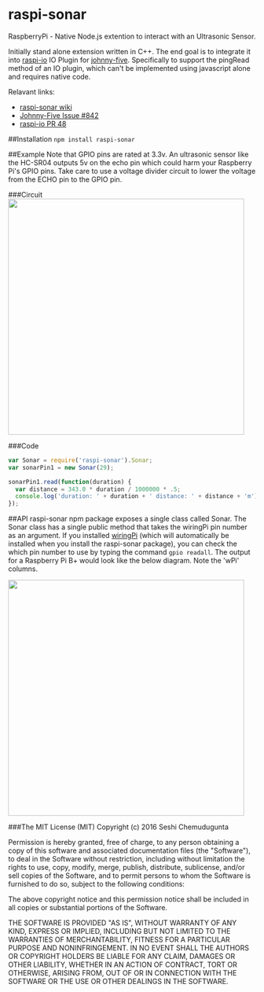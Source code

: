 # raspi-sonar
RaspberryPi - Native Node.js extention to interact with an Ultrasonic Sensor.

Initially stand alone extension written in C++. The end goal is to integrate it into [raspi-io](https://github.com/sesh-kebab/raspi-sonar/new/master?readme=1) IO Plugin for [johnny-five](https://github.com/rwaldron/johnny-five). Specifically to support the pingRead method of an IO plugin, which can't be implemented using javascript alone and requires native code.

Relavant links: 
* [raspi-sonar wiki](https://github.com/sesh-kebab/raspi-sonar/wiki)
* [Johnny-Five Issue #842](https://github.com/rwaldron/johnny-five/issues/842)
* [raspi-io PR 48](https://github.com/nebrius/raspi-io/pull/48)

##Installation
`npm install raspi-sonar`

##Example
Note that GPIO pins are rated at 3.3v. An ultrasonic sensor like the HC-SR04 outputs 5v on the echo pin which could harm your Raspberry Pi's GPIO pins. Take care to use a voltage divider circuit to lower the voltage from the ECHO pin to the GPIO pin.

###Circuit
<img src="https://github.com/sesh-kebab/raspi-sonar/blob/master/docs/sonar-circuit.png" width="480" />

###Code
```javascript
var Sonar = require('raspi-sonar').Sonar;
var sonarPin1 = new Sonar(29);

sonarPin1.read(function(duration) {
  var distance = 343.0 * duration / 1000000 * .5;
  console.log('duration: ' + duration + ' distance: ' + distance + 'm');
});
```

##API
raspi-sonar npm package exposes a single class called Sonar. The Sonar class has a single public method that takes the wiringPi pin number as an argument. If you installed [wiringPi](http://wiringpi.com) (which will automatically be installed when you install the raspi-sonar package), you can check the which pin number to use by typing the command `gpio readall`. The output for a Raspberry Pi B+ would look like the below diagram. Note the 'wPi' columns.

<img src="https://github.com/sesh-kebab/raspi-sonar/blob/master/docs/gpio-readall.png" width="480" />


###The MIT License (MIT)
Copyright (c) 2016 Seshi Chemudugunta

Permission is hereby granted, free of charge, to any person obtaining a copy of this software and associated documentation files (the "Software"), to deal in the Software without restriction, including without limitation the rights to use, copy, modify, merge, publish, distribute, sublicense, and/or sell copies of the Software, and to permit persons to whom the Software is furnished to do so, subject to the following conditions:

The above copyright notice and this permission notice shall be included in all copies or substantial portions of the Software.

THE SOFTWARE IS PROVIDED "AS IS", WITHOUT WARRANTY OF ANY KIND, EXPRESS OR IMPLIED, INCLUDING BUT NOT LIMITED TO THE WARRANTIES OF MERCHANTABILITY, FITNESS FOR A PARTICULAR PURPOSE AND NONINFRINGEMENT. IN NO EVENT SHALL THE AUTHORS OR COPYRIGHT HOLDERS BE LIABLE FOR ANY CLAIM, DAMAGES OR OTHER LIABILITY, WHETHER IN AN ACTION OF CONTRACT, TORT OR OTHERWISE, ARISING FROM, OUT OF OR IN CONNECTION WITH THE SOFTWARE OR THE USE OR OTHER DEALINGS IN THE SOFTWARE.
